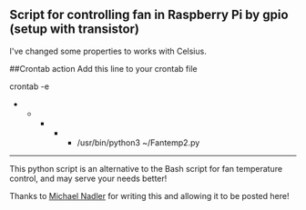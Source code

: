## Script for controlling fan in Raspberry Pi by gpio (setup with transistor)

I've changed some properties to works with Celsius.

##Crontab action
Add this line to your crontab file 

  crontab -e

  * * * * * /usr/bin/python3 ~/Fantemp2.py

---

This python script is an alternative to the Bash script
for fan temperature control, and may serve your needs better!

Thanks to [Michael Nadler](https://github.com/mhnadler) for writing this
and allowing it to be posted here!
